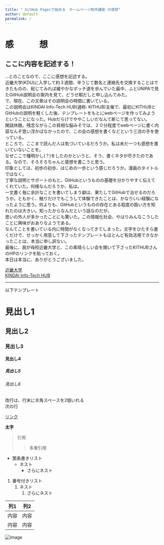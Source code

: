 ```yaml
---
title: " GitHub Pagesで始める　ホームページ制作講座 の感想"
author: default
permalink: /
---
```


# 感　　　想

## ここに内容を記述する！  

...とのことなので、ここに感想を記述する。  
近畿大学(KDU)に入学して約３週間、辛うじて数名と連絡先を交換することはできたものの、総じてみれば緩やかなボッチ道を歩んでいた最中、ふとUNIPAで見たGitHub説明会の案内を見て、どうせ暇だしと申し込んでみた。  
で、現在、この文章はその説明会の時間に書いている。  
この説明会はKINDAI Info-Tech HUB(通称: KITHUB)主催で、最初にKITHUBとGitHubの説明を軽くした後、テンプレートをもとにwebページを作ってみようということになった。Hubだらけでややこしいだなんて断じて思ってない。  
閑話休題。残念ながらこの貧相な脳みそでは、２０分程度でwebページに書く内容なんぞ思い浮かばなかったので、この会の感想を書くなどという三流の手を使っている。  
ところで、ここまで読んだ人は気づいているだろうか。私は未だ一つも感想を書いていないことを。  
なぜここで種明かし(？)をしたのかというと、そう、書くネタが尽きたのである。なので、そろそろちゃんと感想を書こうと思う。  
印象としては、初歩の初歩、はじめの一歩という感じだろうか。漫画のタイトルではなく。  
丁寧な説明とサポートのもと、GitHubというものの基礎を分かりやすく伝えてくれていた。何様なんだろうか、私は。  
一文書く毎に余計なことを書いてしまう癖は、果たしてGitHubで治せるのだろうか。ともかく、触りだけでもこうして体験できたことは、かなりいい経験になったように思う。何よりも、GitHubというものの存在とある程度の扱い方を知れたのは大きい。知ったからなんだという話なのだが。  
思いの外人が多かったことにも驚いた。この情報化社会、やはりみんなこうしたことに興味がおありなようである。  
なんてことを書いている内に時間がなくなってきてしまった。文字をひたすら書くだけで、せっかく用意して下さったテンプレートもほとんど有効活用できなかったことは、本当に申し訳ない。  
最後に、我が母校近畿大学と、この素晴らしい会を開いて下さったKITHUBさんのHPのリンクを貼っておく。  
本日は本当に、ありがとうございました。  

[近畿大学](https://www.kindai.ac.jp/)  
[KINDAI Info-Tech HUB](https://act-kithub.github.io/)

---

以下テンプレート

# 見出し1
## 見出し2
### 見出し3
#### 見出し4
##### 見出し5
###### 見出し6

改行は、行末に半角スペースを2個いれる  
次の行

[リンク](https://www.google.co.jp/)

**太字**

> 引用
>> 多重引用


- 箇条書きリスト
  - ネスト
    - さらにネスト


1. 番号付きリスト
   1. ネスト
      1. さらにネスト

  
| 列1  | 列2  |
|-----|-----|
| 内容  | 内容  |
| 内容  | 内容  |

![image](/220422_GitHubPages/assets/images/logo-150.png)
